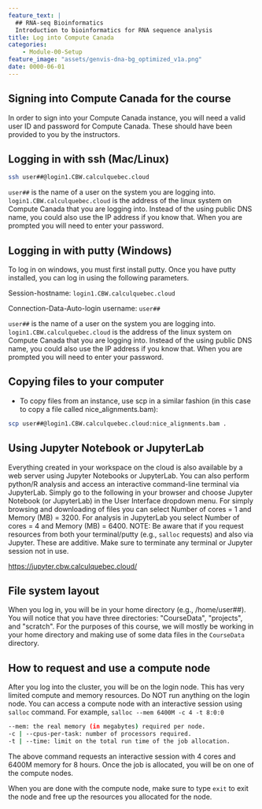 ```yaml
---
feature_text: |
  ## RNA-seq Bioinformatics
  Introduction to bioinformatics for RNA sequence analysis
title: Log into Compute Canada
categories:
    - Module-00-Setup
feature_image: "assets/genvis-dna-bg_optimized_v1a.png"
date: 0000-06-01
---
```


## Signing into Compute Canada for the course
In order to sign into your Compute Canada instance, you will need a valid user ID and password for Compute Canada. These should have been provided to you by the instructors.

## Logging in with ssh (Mac/Linux)

```bash
ssh user##@login1.CBW.calculquebec.cloud
```

`user##` is the name of a user on the system you are logging into. `login1.CBW.calculquebec.cloud` is the address of the linux system on Compute Canada that you are logging into. Instead of the using public DNS name, you could also use the IP address if you know that. When you are prompted you will need to enter your password.   

## Logging in with putty (Windows)

To log in on windows, you must first install putty. Once you have putty installed, you can log in using the following parameters.

Session-hostname: `login1.CBW.calculquebec.cloud`

Connection-Data-Auto-login username: `user##`

`user##` is the name of a user on the system you are logging into. `login1.CBW.calculquebec.cloud` is the address of the linux system on Compute Canada that you are logging into. Instead of the using public DNS name, you could also use the IP address if you know that. When you are prompted you will need to enter your password.   

## Copying files to your computer

* To copy files from an instance, use scp in a similar fashion (in this case to copy a file called nice_alignments.bam):

```bash
scp user##@login1.CBW.calculquebec.cloud:nice_alignments.bam .
```

## Using Jupyter Notebook or JupyterLab

Everything created in your workspace on the cloud is also available by a web server using Jupyter Notebooks or JupyterLab. You can also perform python/R analysis and access an interactive command-line terminal via JupyterLab. Simply go to the following in your browser and choose Jupyter Notebook (or JupyterLab) in the User Interface dropdown menu. For simply browsing and downloading of files you can select Number of cores = 1 and Memory (MB) = 3200. For analysis in JupyterLab you select Number of cores = 4 and Memory (MB) = 6400. NOTE: Be aware that if you request resources from both your terminal/putty (e.g., `salloc` requests) and also via Jupyter. These are additive. Make sure to terminate any terminal or Jupyter session not in use.

https://jupyter.cbw.calculquebec.cloud/

## File system layout

When you log in, you will be in your home directory (e.g., /home/user##). You will notice that you have three directories: "CourseData", "projects", and "scratch". For the purposes of this course, we will mostly be working in your home directory and making use of some data files in the `CourseData` directory.

## How to request and use a compute node

After you log into the cluster, you will be on the login node. This has very limited compute and memory resources. Do NOT run anything on the login node. You can access a compute node with an interactive session using `salloc` command. For example, `salloc --mem 6400M -c 4 -t 8:0:0`

```bash
--mem: the real memory (in megabytes) required per node.
-c | --cpus-per-task: number of processors required.
-t | --time: limit on the total run time of the job allocation.
```

The above command requests an interactive session with 4 cores and 6400M memory for 8 hours. Once the job is allocated, you will be on one of the compute nodes.

When you are done with the compute node, make sure to type `exit` to exit the node and free up the resources you allocated for the node.

